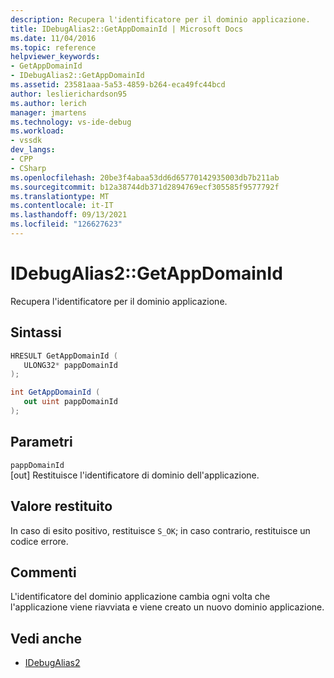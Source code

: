 ```yaml
---
description: Recupera l'identificatore per il dominio applicazione.
title: IDebugAlias2::GetAppDomainId | Microsoft Docs
ms.date: 11/04/2016
ms.topic: reference
helpviewer_keywords:
- GetAppDomainId
- IDebugAlias2::GetAppDomainId
ms.assetid: 23581aaa-5a53-4859-b264-eca49fc44bcd
author: leslierichardson95
ms.author: lerich
manager: jmartens
ms.technology: vs-ide-debug
ms.workload:
- vssdk
dev_langs:
- CPP
- CSharp
ms.openlocfilehash: 20be3f4abaa53dd6d65770142935003db7b211ab
ms.sourcegitcommit: b12a38744db371d2894769ecf305585f9577792f
ms.translationtype: MT
ms.contentlocale: it-IT
ms.lasthandoff: 09/13/2021
ms.locfileid: "126627623"
---
```

# <a name="idebugalias2getappdomainid"></a>IDebugAlias2::GetAppDomainId
Recupera l'identificatore per il dominio applicazione.

## <a name="syntax"></a>Sintassi

```cpp
HRESULT GetAppDomainId (
   ULONG32* pappDomainId
);
```

```csharp
int GetAppDomainId (
   out uint pappDomainId
);
```

## <a name="parameters"></a>Parametri
`pappDomainId`\
[out] Restituisce l'identificatore di dominio dell'applicazione.

## <a name="return-value"></a>Valore restituito
 In caso di esito positivo, restituisce `S_OK`; in caso contrario, restituisce un codice errore.

## <a name="remarks"></a>Commenti
 L'identificatore del dominio applicazione cambia ogni volta che l'applicazione viene riavviata e viene creato un nuovo dominio applicazione.

## <a name="see-also"></a>Vedi anche
- [IDebugAlias2](../../../extensibility/debugger/reference/idebugalias2.md)

